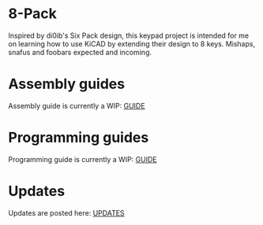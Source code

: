 # 8-Pack
Inspired by di0ib's Six Pack design, this keypad project is intended for me on learning how to use KiCAD by extending their design to 8 keys. Mishaps, snafus and foobars expected and incoming.

# Assembly guides
Assembly guide is currently a WIP: [GUIDE](ASSEMBLY.md)

# Programming guides
Programming guide is currently a WIP: [GUIDE](PROGRAMMING.md)

# Updates
Updates are posted here: [UPDATES](UPDATES.md)

